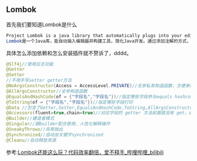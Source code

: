 ## Lombok

首先我们要知道Lombok是什么

```java
Project Lombok is a java library that automatically plugs into your editor and build tools, spicing up your java.Never write another getter or equals method again, with one annotation your class has a fully featured builder, Automate your logging variables, and much more.
Lombok是一个Java库，能自动插入编辑器并构建工具，简化Java开发。通过添加注解的方式，不需要为类编写getter或eques方法，同时可以自动化日志变量
```

具体怎么添加依赖和怎么安装插件就不赘诉了，dddd。

```java
@Slf4j//使用日志功能
@Getter
@Setter
//不用手写setter getter方法
@NoArgsConstructor(Access = AccessLevel.PRIVATE)//无参私有构造函数，方便单例模式
@AllArgsConstructor//全参构造函数
@EqualsAndHashCode(of = {"字段名","字段名"})//指定哪些字段参与equals hashcode重写
@ToString(of = {"字段名","字段名"})//指定哪些字段打印
@Data //包含了Getter,Setter,EqualsAndHashCode,ToString,AllArgsConstructor这些
@Accessors(fluent=true,chain=true)//对应字段的 getter 方法前面就没有 get，setter 方法就不会有 set和对应字段的 setter 方法调用后，会返回当前对象
@Builder//建造者模式
@Singular//跟builder配合使用，人性化解释操作
@SneakyThrows//异常抛出
@Synchronized//自动加关键字synchronized
@Cleanu//自动释放资源
```



参考:[Lombok还能这么玩？代码效率翻倍，爱不释手_哔哩哔哩_bilibili](https://www.bilibili.com/video/BV1hv4y1U76d/?spm_id_from=333.1007.top_right_bar_window_history.content.click&vd_source=564ed778d24ae60e88181db996c35664)